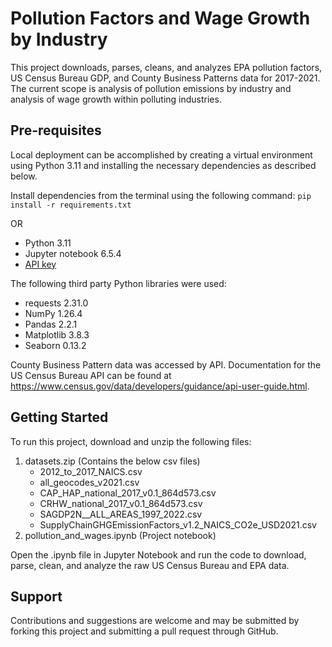 Pollution Factors and Wage Growth by Industry
=====================

This project downloads, parses, cleans, and analyzes EPA pollution factors, US Census Bureau GDP, and County Business Patterns data for 2017-2021. The current scope is analysis of pollution emissions by industry and analysis of wage growth within polluting industries.

Pre-requisites
---------------------

Local deployment can be accomplished by creating a virtual environment using Python 3.11 and installing the necessary dependencies as described below.

Install dependencies from the terminal using the following command: `pip install -r requirements.txt`

OR

- Python 3.11
- Jupyter notebook 6.5.4
- [API key](https://api.census.gov/data/key_signup.html)

The following third party Python libraries were used:
- requests 2.31.0
- NumPy 1.26.4
- Pandas 2.2.1
- Matplotlib 3.8.3
- Seaborn 0.13.2

County Business Pattern data was accessed by API. Documentation for the US Census Bureau API can be found at https://www.census.gov/data/developers/guidance/api-user-guide.html. 

Getting Started
---------------------

To run this project, download and unzip the following files:

1) datasets.zip (Contains the below csv files)
    *   2012_to_2017_NAICS.csv
    *   all_geocodes_v2021.csv
    *   CAP_HAP_national_2017_v0.1_864d573.csv
    *   CRHW_national_2017_v0.1_864d573.csv
    *   SAGDP2N__ALL_AREAS_1997_2022.csv
    *   SupplyChainGHGEmissionFactors_v1.2_NAICS_CO2e_USD2021.csv
2) pollution_and_wages.ipynb (Project notebook)

Open the .ipynb file in Jupyter Notebook and run the code to download, parse, clean, and analyze the raw US Census Bureau and EPA data.

Support
---------------------

Contributions and suggestions are welcome and may be submitted by forking this project and submitting a pull request through GitHub.
